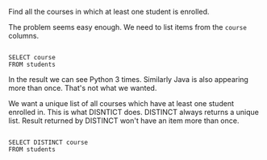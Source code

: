 Find all the courses in which at least one student is enrolled.

The problem seems easy enough.
We need to list items from the `course` columns.

<Editor lang="sql" dbName="students1.db">
<code>
SELECT course
FROM students
</code>
</Editor>

In the result we can see Python 3 times.
Similarly Java is also appearing more than once.
That's not what we wanted.

We want a unique list of all courses which have at least one student enrolled in.
This is what DISNTICT does.
DISTINCT always returns a unique list.
Result returned by DISTINCT won't have an item more than once.

<Editor lang="sql" dbName="students1.db">
<code>
SELECT DISTINCT course
FROM students
</code>
</Editor>